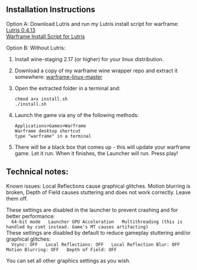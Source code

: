 ## Installation Instructions


Option A: Download Lutris and run my Lutris install script for warframe:  
[Lutris 0.4.13](https://lutris.net/downloads/)  
[Warframe Install Script for Lutris](https://lutris.net/games/warframe/)  

Option B: Without Lutris:  
1. Install wine-staging 2.17 (or higher) for your linux distribution.  

2. Download a copy of my warframe wine wrapper repo and extract it somewhere: [warframe-linux-master](https://github.com/GloriousEggroll/warframe-linux/releases/download/1.0/warframe-linux-master.zip)  

3. Open the extracted folder in a terminal and:  

    ```  
    chmod a+x install.sh  
    ./install.sh  
    ```  
4. Launch the game via any of the following methods:  
    ```  
    Applications>Games>Warframe  
    Warframe desktop shortcut  
    type "warframe" in a terminal  
    ```  
5. There will be a black box that comes up - this will update your warframe game. Let it run. When it finishes, the Launcher will run. Press play!  

## Technical notes:  
Known issues:
Local Reflections cause graphical glitches. Motion blurring is broken, Depth of Field causes stuttering and does not work correctly. Leave them off.  

These settings are disabled in the launcher to prevent crashing and for better performance:  
    ```  
    64-bit mode  
    Launcher GPU Acceleration  
    Multithreading (this is handled by csmt instead. Game's MT causes artifacting)  
    ```  
These settings are disabled by default to reduce gameplay stuttering and/or graphical glitches:  
    ```  
    Vsync: OFF  
    Local Reflections: OFF  
    Local Reflection Blur: OFF  
    Motion Blurring: OFF  
    Depth of Field: OFF  
    ```  

You can set all other graphics settings as you wish.  
